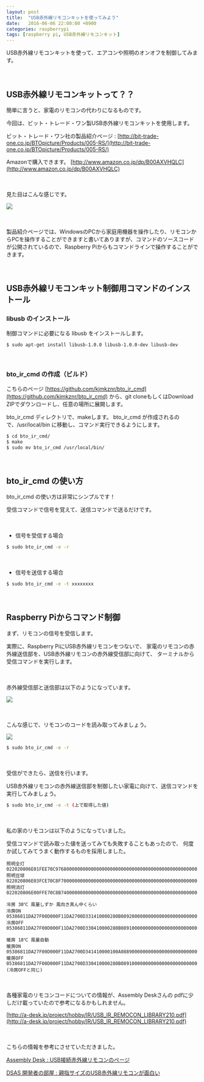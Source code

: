 ```yaml
---
layout: post
title:  "USB赤外線リモコンキットを使ってみよう"
date:   2016-06-06 22:00:00 +0900
categories: raspberrypi
tags: [raspberry pi, USB赤外線リモコンキット]
---
```

USB赤外線リモコンキットを使って、エアコンや照明のオンオフを制御してみます。

　

## USB赤外線リモコンキットって？？

簡単に言うと、家電のリモコンの代わりになるものです。

今回は、ビット・トレード・ワン製USB赤外線リモコンキットを使用します。

ビット・トレード・ワン社の製品紹介ページ : 
[http://bit-trade-one.co.jp/BTOpicture/Products/005-RS/](http://bit-trade-one.co.jp/BTOpicture/Products/005-RS/)

Amazonで購入できます。
[http://www.amazon.co.jp/dp/B00AXVHQLC](http://www.amazon.co.jp/dp/B00AXVHQLC)

　

見た目はこんな感じです。

![]({{site.baseurl}}/images/usb_remocon_003.png)

　

製品紹介ページでは、WindowsのPCから家庭用機器を操作したり、リモコンからPCを操作することができますと書いてありますが、コマンドのソースコードが公開されているので、Raspberry Piからもコマンドラインで操作することができます。


　

## USB赤外線リモコンキット制御用コマンドのインストール

### libusb のインストール

制御コマンドに必要になる libusb をインストールします。

```bash
$ sudo apt-get install libusb-1.0.0 libusb-1.0.0-dev libusb-dev
```

　

### bto_ir_cmd の作成（ビルド）

こちらのページ [https://github.com/kjmkznr/bto_ir_cmd](https://github.com/kjmkznr/bto_ir_cmd) から、git cloneもしくはDownload ZIPでダウンロードし、任意の場所に展開します。

bto_ir_cmd ディレクトリで、makeします。
bto_ir_cmd が作成されるので、/usr/local/bin に移動し、コマンド実行できるようにします。

```bash
$ cd bto_ir_cmd/
$ make
$ sudo mv bto_ir_cmd /usr/local/bin/
```

　

## bto_ir_cmd の使い方

bto_ir_cmd の使い方は非常にシンプルです！

受信コマンドで信号を覚えて、送信コマンドで送るだけです。

　

* 信号を受信する場合

```bash
$ sudo bto_ir_cmd -e -r
```

　

* 信号を送信する場合

```bash
$ sudo bto_ir_cmd -e -t xxxxxxxx
```

　

## Raspberry Piからコマンド制御

まず、リモコンの信号を受信します。

実際に、Raspberry PiにUSB赤外線リモコンをつないで、
家電のリモコンの赤外線送信部を、USB赤外線リモコンの赤外線受信部に向けて、
ターミナルから受信コマンドを実行します。

　

赤外線受信部と送信部は以下のようになっています。

![]({{site.baseurl}}/images/usb_remocon_001.png)

　

こんな感じで、リモコンのコードを読み取ってみましょう。

![]({{site.baseurl}}/images/usb_remocon_002.png)

```bash
$ sudo bto_ir_cmd -e -r
```

　

受信ができたら、送信を行います。

USB赤外線リモコンの赤外線送信部を制御したい家電に向けて、送信コマンドを実行してみましょう。

```bash
$ sudo bto_ir_cmd -e -t (上で取得した値)
```

　

私の家のリモコンは以下のようになっていました。

受信コマンドで読み取った値を送ってみても失敗することもあったので、
何度か試してみてうまく動作するものを採用しました。

```
照明全灯 022020806E01FEE70C9768000000000000000000000000000000000000000000000000
照明豆球 022020806E03FCE70C8F70000000000000000000000000000000000000000000000000
照明消灯 022020806E00FFE70C8B74000000000000000000000000000000000000000000000000

冷房 30℃ 風量しずか 風向き真ん中くらい
冷房ON  05386811DA27F00D000F11DA2700D331410000280B0892000000000000000000000000
冷房OFF 05386811DA27F00D000F11DA2700D330410000280B0891000000000000000000000000

暖房 18℃ 風量自動
暖房ON  05386811DA27F00D000F11DA2700D341410000100A0889000000000000000000000000
暖房OFF 05386811DA27F00D000F11DA2700D330410000280B0891000000000000000000000000 (冷房OFFと同じ)
```

　

各種家電のリモコンコードについての情報が、Assembly Deskさんの
pdfに少しだけ載っていたので参考になるかもしれません。

[http://a-desk.jp/project/hobby/IR/USB_IR_REMOCON_LIBRARY210.pdf](http://a-desk.jp/project/hobby/IR/USB_IR_REMOCON_LIBRARY210.pdf)

　

こちらの情報を参考にさせていただきました。

[Assembly Desk : USB接続赤外線リモコンのページ](http://a-desk.jp/modules/forum_hobby/index.php?cat_id=8)

[DSAS 開発者の部屋 : 親指サイズのUSB赤外線リモコンが面白い](http://dsas.blog.klab.org/archives/52097996.html)

